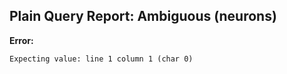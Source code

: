## Plain Query Report: Ambiguous (neurons)

**Error:**
```
Expecting value: line 1 column 1 (char 0)
```